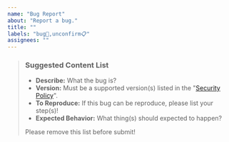 ```yaml
---
name: "Bug Report"
about: "Report a bug."
title: ""
labels: "bug🐛,unconfirm📋"
assignees: ""
---
```

> ### Suggested Content List
>
> - **Describe:** What the bug is?
> - **Version:** Must be a supported version(s) listed in the "[Security Policy](https://github.com/hugoalh/GitHubAction.SendToPipedream/security/policy)".
> - **To Reproduce:** If this bug can be reproduce, please list your step(s)!
> - **Expected Behavior:** What thing(s) should expected to happen?
>
> Please remove this list before submit!
